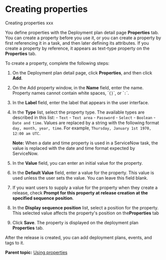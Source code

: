 # Creating properties

Creating properties xxx

You define properties with the Deployment plan detail page **Properties** tab. You can create a property before you use it, or you can create a property by first referencing it in a task, and then later defining its attributes. If you create a property by reference, it appears as text-type property on the **Properties** tab.

To create a property, complete the following steps:

1.   On the Deployment plan detail page, click **Properties**, and then click **Add**. 
2.   On the Add property window, in the **Name** field, enter the name. Property names cannot contain white spaces, \``{}`\`, or \``:`\`. 
3.   In the **Label** field, enter the label that appears in the user interface. 
4.   In the **Type** list, select the property type. The available types are described in this list:
    -   `Text`
    -   `Text area`
    -   `Password`
    -   `Select`
    -   `Boolean`
    -   `Date and time`. Values are replaced by a string with the following format `day, month, year, time`. For example, `Thursday, January 1st 1970, 12:00 am UTC`.

        **Note:** When a date and time property is used in a ServiceNow task, the value is replaced with the date and time format expected by ServiceNow.

5.   In the **Value** field, you can enter an initial value for the property. 
6.   In the **Default Value** field, enter a value for the property. This value is used unless the user sets the value. You can leave this field blank.
7.   If you want users to supply a value for the property when they create a release, check **Prompt for this property at release creation at the specified sequence position**. 
8.   In the **Display sequence position** list, select a position for the property. This selected value affects the property's position on the**Properties** tab
9.   Click **Save**. The property is displayed on the deployment plan **Properties** tab.

After the release is created, you can add deployment plans, events, and tags to it.

**Parent topic:** [Using properties](../../com.crelease.doc/topics/cr_properties_ov.md)

